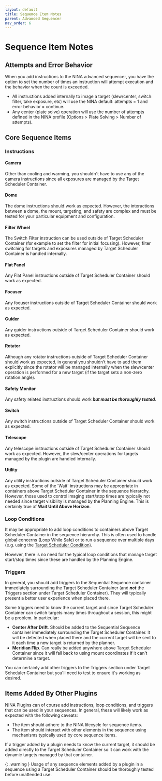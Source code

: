 ```yaml
---
layout: default
title: Sequence Item Notes
parent: Advanced Sequencer
nav_order: 6
---
```


# Sequence Item Notes

## Attempts and Error Behavior

When you add instructions to the NINA advanced sequencer, you have the option to set the number of times an instruction will attempt execution and the behavior when the count is exceeded.
- All instructions added internally to image a target (slew/center, switch filter, take exposure, etc) will use the NINA default: attempts = 1 and error behavior = continue.
- Any center (plate solve) operation will use the number of attempts defined in the NINA profile (Options > Plate Solving > Number of attempts).

## Core Sequence Items

### Instructions

#### Camera
Other than cooling and warming, you shouldn't have to use any of the camera instructions since all exposures are managed by the Target Scheduler Container.

#### Dome
The dome instructions should work as expected.  However, the interactions between a dome, the mount, targeting, and safety are complex and must be tested for your particular equipment and configuration.

#### Filter Wheel
The Switch Filter instruction can be used outside of Target Scheduler Container (for example to set the filter for initial focusing).  However, filter switching for targets and exposures managed by Target Scheduler Container is handled internally.

#### Flat Panel
Any Flat Panel instructions outside of Target Scheduler Container should work as expected.

#### Focuser
Any focuser instructions outside of Target Scheduler Container should work as expected.

#### Guider
Any guider instructions outside of Target Scheduler Container should work as expected.

#### Rotator
Although any rotator instructions outside of Target Scheduler Container should work as expected, in general you shouldn't have to add them explicitly since the rotator will be managed internally when the slew/center operation is performed for a new target (if the target sets a non-zero rotation angle).

#### Safety Monitor
Any safety related instructions should work **_but must be thoroughly tested_**.

#### Switch
Any switch instructions outside of Target Scheduler Container should work as expected.

#### Telescope
Any telescope instructions outside of Target Scheduler Container should work as expected.  However, the slew/center operations for targets managed by the plugin are handled internally.

#### Utility
Any utility instructions outside of Target Scheduler Container should work as expected.  Some of the 'Wait' instructions may be appropriate in containers above Target Scheduler Container in the sequence hierarchy.  However, those used to control imaging start/stop times are typically not needed since target visibility is managed by the Planning Engine.  This is certainly true of **Wait Until Above Horizon**.

### Loop Conditions
It may be appropriate to add loop conditions to containers above Target Scheduler Container in the sequence hierarchy.  This is often used to handle global concerns (Loop While Safe) or to run a sequence over multiple days (e.g. using the [Target Scheduler Condition](condition.html)).

However, there is no need for the typical loop conditions that manage target start/stop times since these are handled by the Planning Engine.

### Triggers
In general, you should add triggers to the Sequential Sequence container immediately surrounding the Target Scheduler Container (and **_not_** the Triggers section under Target Scheduler Container).  They will typically present a better user experience when placed there.

Some triggers need to know the current target and since Target Scheduler Container can switch targets many times throughout a session, this might be a problem.  In particular:
* **Center After Drift**.  Should be added to the Sequential Sequence container immediately surrounding the Target Scheduler Container.  It will be detected when placed there and the current target will be sent to it each time a new target is returned by the planner. 
* **Meridian Flip**.  Can really be added anywhere above Target Scheduler Container since it will fall back to using mount coordinates if it can't determine a target.

You can certainly add other triggers to the Triggers section under Target Scheduler Container but you'll need to test to ensure it's working as desired.

## Items Added By Other Plugins

NINA Plugins can of course add instructions, loop conditions, and triggers that can be used in your sequences.  In general, these will likely work as expected with the following caveats:
* The item should adhere to the NINA lifecycle for sequence items.
* The item should interact with other elements in the sequence using mechanisms typically used by core sequence items.

If a trigger added by a plugin needs to know the current target, it should be added directly to the Target Scheduler Container so it can work with the dynamic targets managed by that container.

{: .warning }
Usage of any sequence elements added by a plugin in a sequence using a Target Scheduler Container should be thoroughly tested before unattended use.

